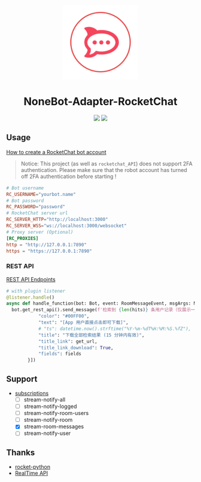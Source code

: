 <p align="center"> 
  <img  src="https://github.com/IUnlimit/nonebot-adapter-rocketchat/blob/main/docs/images/logo.png?raw=true" width="200" height="200" alt="nonebot-adapter-rocketchat" />
</p>

<h1 align="center">
  NoneBot-Adapter-RocketChat
</h1>

<p align="center">
  <img src="https://img.shields.io/github/v/release/IUnlimit/nonebot-adapter-rocketchat?label=version">
  <a alt="License" href="https://www.gnu.org/licenses/agpl-3.0.en.html"><image src="https://img.shields.io/badge/license-AGPLv3-4EB1BA.svg"></image></a>
</p>

## Usage

[How to create a RocketChat bot account](https://developer.rocket.chat/bots/creating-your-own-bot-from-scratch) 

> Notice: This project (as well as `rocketchat_API`) does not support 2FA authentication. Please make sure that the robot account has turned off 2FA authentication before starting !

```toml
# Bot username
RC_USERNAME="yourbot.name"
# Bot password
RC_PASSWORD="password"
# RocketChat server url
RC_SERVER_HTTP="http://localhost:3000"
RC_SERVER_WSS="ws://localhost:3000/websocket"
# Proxy server (Optional)
[RC_PROXIES]
http = "http://127.0.0.1:7890"
https = "https://127.0.0.1:7890"
```

### REST API

[REST API Endpoints](https://developer.rocket.chat/reference/api/rest-api/endpoints)

```python
# with plugin listener
@listener.handle()
async def handle_function(bot: Bot, event: RoomMessageEvent, msgArgs: Message = CommandArg()):
  bot.get_rest_api().send_message(f'检索到 {len(hits)} 条用户记录（仅展示一条示例记录）', event.rid, attachments=[{
            "color": "#00FF00",
            "text": "[App 用户直接点击即可下载]",
            # "ts": datetime.now().strftime("%Y-%m-%dT%H:%M:%S.%fZ"),
            "title": "下载全部检索结果 (15 分钟内有效)",
            "title_link": get_url,
            "title_link_download": True,
            "fields": fields
        }])
```

## Support

- [subscriptions](https://developer.rocket.chat/reference/api/realtime-api/subscriptions)
  - [ ] stream-notify-all
  - [ ] stream-notify-logged
  - [ ] stream-notify-room-users
  - [ ] stream-notify-room
  - [x] stream-room-messages
  - [ ] stream-notify-user

## Thanks

- [rocket-python](https://github.com/Pipoline/rocket-python)
- [RealTime API](https://github.com/hynek-urban/rocketchat-async)